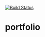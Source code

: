 [![Build Status](https://travis-ci.org/andino93/portfolio.svg?branch=development)](https://travis-ci.org/andino93/portfolio)
# portfolio
